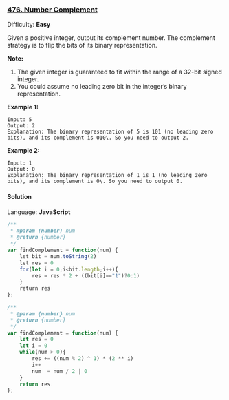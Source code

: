 ### [476\. Number Complement](https://leetcode.com/problems/number-complement/)

Difficulty: **Easy**


Given a positive integer, output its complement number. The complement strategy is to flip the bits of its binary representation.

**Note:**

1.  The given integer is guaranteed to fit within the range of a 32-bit signed integer.
2.  You could assume no leading zero bit in the integer’s binary representation.

**Example 1:**

```
Input: 5
Output: 2
Explanation: The binary representation of 5 is 101 (no leading zero bits), and its complement is 010\. So you need to output 2.
```

**Example 2:**

```
Input: 1
Output: 0
Explanation: The binary representation of 1 is 1 (no leading zero bits), and its complement is 0\. So you need to output 0.
```


#### Solution

Language: **JavaScript**

```javascript
/**
 * @param {number} num
 * @return {number}
 */
var findComplement = function(num) {
    let bit = num.toString(2)
    let res = 0
    for(let i = 0;i<bit.length;i++){
        res = res * 2 + ((bit[i]=="1")?0:1)
    }
    return res
};
```

```javascript
/**
 * @param {number} num
 * @return {number}
 */
var findComplement = function(num) {
    let res = 0 
    let i = 0
    while(num > 0){
        res += ((num % 2) ^ 1) * (2 ** i) 
        i++ 
        num  = num / 2 | 0
    }
    return res 
};
```
